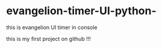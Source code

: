 # evangelion-timer-UI-python-

this is evangelion UI timer in console

this is my first project on github !!!
